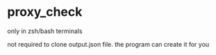 # proxy_check
only in zsh/bash terminals

not required to clone output.json file. the program can create it for you
